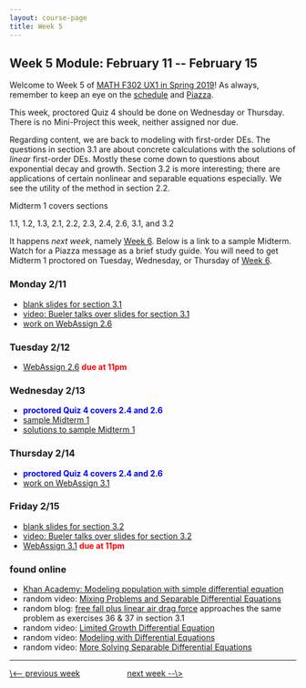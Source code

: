 ```yaml
---
layout: course-page
title: Week 5
---
```


## Week 5 Module: February 11 -- February 15

Welcome to Week 5 of [MATH F302 UX1 in Spring 2019](index.html)!  As always, remember to keep an eye on the [schedule](schedule.pdf) and [Piazza](https://piazza.com/uaf/spring2019/math302ux1/home).

This week, proctored Quiz 4 should be done on Wednesday or Thursday.  There is no Mini-Project this week, neither assigned nor due.

Regarding content, we are back to modeling with first-order DEs.  The questions in section 3.1 are about concrete calculations with the solutions of _linear_ first-order DEs.  Mostly these come down to questions about exponential decay and growth.  Section 3.2 is more interesting; there are applications of certain nonlinear and separable equations especially.  We see the utility of the method in section 2.2.

Midterm 1 covers sections

  1.1, 1.2, 1.3, 2.1, 2.2, 2.3, 2.4, 2.6, 3.1, and 3.2

It happens _next week_, namely [Week 6](week6).  Below is a link to a sample Midterm.  Watch for a Piazza message as a brief study guide.  You will need to get Midterm 1 proctored on Tuesday, Wednesday, or Thursday of [Week 6](week6).

### Monday 2/11
* [blank slides for section 3.1](assets/slides/3-1.pdf)
* [video: Bueler talks over slides for section 3.1](https://github.com/bueler/diff-eq-videos/blob/master/video-3-1-math302.mp4?raw=true)
* [work on WebAssign 2.6](https://www.webassign.net/)

### Tuesday 2/12
* [WebAssign 2.6](https://www.webassign.net/) <span style="color:red">**due at 11pm**</span>

### Wednesday 2/13
* <span style="color:blue">**proctored Quiz 4 covers 2.4 and 2.6**</span>
* [sample Midterm 1](assets/sample/mid1.pdf)
* [solutions to sample Midterm 1](assets/sample/solns-mid1.pdf)

### Thursday 2/14
* <span style="color:blue">**proctored Quiz 4 covers 2.4 and 2.6**</span>
* [work on WebAssign 3.1](https://www.webassign.net/)

### Friday 2/15
* [blank slides for section 3.2](assets/slides/3-2.pdf)
* [video: Bueler talks over slides for section 3.2](https://github.com/bueler/diff-eq-videos/blob/master/video-3-2-math302.mp4?raw=true)
* [WebAssign 3.1](https://www.webassign.net/) <span style="color:red">**due at 11pm**</span>

### found online
* [Khan Academy: Modeling population with simple differential equation](https://www.youtube.com/watch?v=IYFkXWlgC_w)
* random video: [Mixing Problems and Separable Differential Equations](https://www.youtube.com/watch?v=6wk9zWa-Fww)
* random blog: [free fall plus linear air drag force](http://www.sciencebits.com/MR_Stokes_Drag) approaches the same problem as exercises 36 & 37 in section 3.1
* random video: [Limited Growth Differential Equation](https://www.youtube.com/watch?v=vzb1PsgrVbc)
* random video: [Modeling with Differential Equations](https://www.youtube.com/watch?v=RYYTDh4U4nQ)
* random video: [More Solving Separable Differential Equations](https://www.youtube.com/watch?v=ylORzbeOH0E)

<hr>
<a align="left" href="week4">\<-- previous week</a>  &nbsp; &nbsp; &nbsp; &nbsp; &nbsp; &nbsp; &nbsp; &nbsp; &nbsp; &nbsp; <a align="right" href="week6">next week --\></a>
